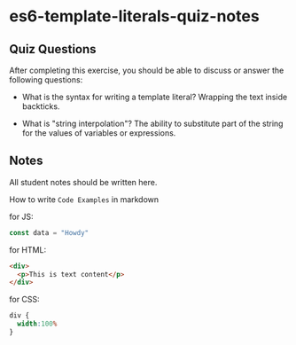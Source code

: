 # es6-template-literals-quiz-notes

## Quiz Questions

After completing this exercise, you should be able to discuss or answer the following questions:

- What is the syntax for writing a template literal?
Wrapping the text inside backticks.

- What is "string interpolation"?
The ability to substitute part of the string for the values of variables or expressions.

## Notes

All student notes should be written here.


How to write `Code Examples` in markdown

for JS:
```javascript
const data = "Howdy"
```

for HTML:
```html
<div>
  <p>This is text content</p>
</div>
```

for CSS:
```css
div {
  width:100%
}
```

